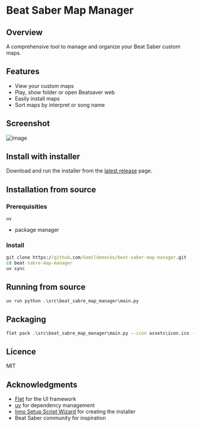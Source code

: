 # Beat Saber Map Manager
## Overview
A comprehensive tool to manage and organize your Beat Saber custom maps.

## Features
- View your custom maps
- Play, show folder or open Beatsaver web
- Easily install maps
- Sort maps by interpret or song name

## Screenshot
![image](https://github.com/user-attachments/assets/ea7003ed-5418-4cf8-a5c4-702393fa4b26)


## Install with installer
Download and run the installer from the [latest release](https://github.com/kamildemocko/beat-saber-map-manager/releases/latest) page.

## Installation from source

### Prerequisities
`uv`
- package manager

### Install
```cmd
git clone https://github.com/kamildemocko/beat-saber-map-manager.git
cd beat-sabre-map-manager
uv sync
```

## Running from source
```cmd
uv run python .\src\beat_sabre_map_manager\main.py
```

## Packaging
```cmd
flet pack .\src\beat_sabre_map_manager\main.py --icon assets\icon.ico --pyinstaller-build-args --onedir --name "Beat Sabre Map Manager"
```

## Licence
MIT

## Acknowledgments
- [Flet](https://flet.dev/) for the UI framework
- [uv](https://github.com/astral-sh/uv) for dependency management
- [Inno Setup Script Wizard](https://jrsoftware.org/isinfo.php) for creating the installer
- Beat Saber community for inspiration
```
